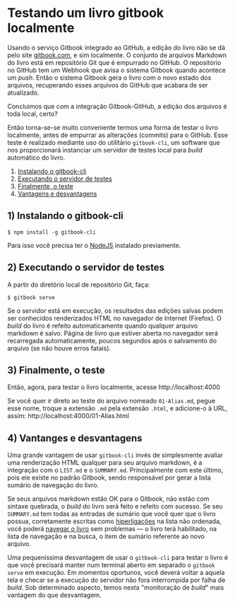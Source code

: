 # Testando um livro gitbook localmente

Usando o serviço Gitbook integrado ao GitHub, a edição do livro não se dá pelo site [gitbook.com], e sim localmente. O conjunto de arquivos Markdown do livro está em repositório Git que é empurrado no GitHub. O repositório no GitHub tem um Webhook que avisa o sistema Gitbook quando acontece um _push_. Então o sistema Gitbook gera o livro com o novo estado dos arquivos, recuperando esses arquivos do GitHub que acabara de ser atualizado.

Concluimos que com a integração Gitbook-GitHub, a edição dos arquivos é toda local, certo?

Então torna-se-se muito conveniente termos uma forma de testar o livro localmente, antes de empurrar as alterações (commits) para o GitHub. Esse teste é realizado mediante uso do utilitário `gitbook-cli`, um software que nos proporcionará instanciar um servidor de testes local para _build_ automático do livro.

1. [Instalando o gitbook-cli](#1-instalando-o-gitbook-cli)
2. [Executando o servidor de testes](#2-executando-o-servidor-de-testes)
3. [Finalmente, o teste](#3-finalmente-o-teste)
4. [Vantagens e desvantagens](#4-vantagens-e-desvantagens)

## 1) Instalando o gitbook-cli

```console
$ npm install -g gitbook-cli
```
Para isso você precisa ter o [NodeJS] instalado previamente.

## 2) Executando o servidor de testes

A partir do diretório local de repositório Git, faça:

```console
$ gitbook serve
```

Se o servidor está em execução, os resultados das edições salvas podem ser conhecidos renderizados HTML no navegador de Internet (Firefox). O _build_ do livro é refeito automaticamente quando qualquer arquivo markdown é salvo. Página de livro que estiver aberta no navegador será recarregada automaticamente, poucos segundos após o salvamento do arquivo (se não houve erros fatais).

## 3) Finalmente, o teste

Então, agora, para testar o livro localmente, acesse http://localhost:4000

Se você quer ir direto ao teste do arquivo nomeado `01-Alias.md`, pegue esse nome, troque a extensão `.md` pela extensão `.html`, e adicione-o à URL, assim: http://localhost:4000/01-Alias.html

## 4) Vantanges e desvantagens

Uma grande vantagem de usar `gitbook-cli` invés de simplesmente avaliar uma renderização HTML qualquer para seu arquivo markdown, é a integração com o `LIST.md` e o `SUMMARY.md`. Principalmente com este último, pois ele existe no padrão Gitbook, sendo responsável por gerar a lista sumário de navegação do livro.

Se seus arquivos markdown estão OK para o Gitbook, não estão com sintaxe quebrada, o _build_ do livro será feito e refeito com sucesso. Se seu `SUMMARY.md` tem todas as entradas de sumário que você quer que o livro possua, corretamente escritas como [hiperligações](64-Markdown.md#hiperligação) na lista não ordenada, você poderá [navegar o livro](#3-finalmente-o-teste) sem problemas — o livro terá habilitado, na lista de navegação e na busca, o item de sumário referente ao novo arquivo.

Uma pequeníssima desvantagem de usar o `gitbook-cli` para testar o livro é que você precisará manter num terminal aberto em separado o `gitbook serve` em execução. Em momentos oportunos, você deverá voltar a aquela tela e checar se a execução do servidor não fora interrompida por falha de _build_. Sob determinado aspecto, temos nesta "monitoração de _build_" mais vantagem do que desvantagem.

[gitbook.com]: http://gitbook.com
[NodeJS]: nodejs.md
